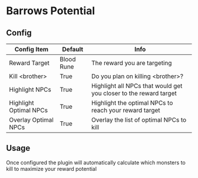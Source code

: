 # Barrows Potential

## Config

| Config Item            | Default    | Info                                                              |
|------------------------|------------|-------------------------------------------------------------------|
| Reward Target          | Blood Rune | The reward you are targeting                                      |
| Kill \<brother\>       | True       | Do you plan on killing \<brother\>?                               |
| Highlight NPCs         | True       | Highlight all NPCs that would get you closer to the reward target |
| Highlight Optimal NPCs | True       | Highlight the optimal NPCs to reach your reward target            |
| Overlay Optimal NPCs   | True       | Overlay the list of optimal NPCs to kill                          |


## Usage

Once configured the plugin will automatically calculate which monsters to kill to maximize your reward potential
